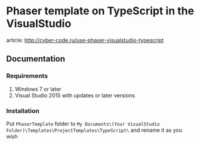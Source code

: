 # Phaser template on TypeScript in the VisualStudio #

article: http://cyber-code.ru/use-phaser-visualstudio-typescript


## Documentation ##
### Requirements ###

1. Windows 7 or later
1. Visual Studio 2015 with updates or later versions

### Installation ###

Put `PhaserTemplate` folder to `My Documents\(Your VisualStudio Folder)\Templates\ProjectTemplates\TypeScript\` 
and rename it as you wish